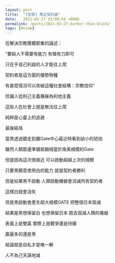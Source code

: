 ```yaml
---
layout: post
title:  "[哲學] 黑之契約者"
date:   2021-03-27 23:09:58 +0800
permalink: /posts/2021-03-27-darker-than-black/
tags: [Anime]
---
```


在解決宗教團體那集的論述：

"要殺人不需要有能力 有槍有刀即可

只在乎自己利益的人才能往上爬

契約者是這方面的優勢物種

有甚麼情況可以突破這種社會結構：宗教信仰"

 

但讓人從利己主義擴展為利他主義

這些人在社會上就是無法往上爬

純粹是心靈上的逃避



最後結局

當黑透過銀走到離Gate中心最近時看到幼小的琥珀

雖然人類那邊準備抵銷相當於南美規模的Gate

但是因為這次很接近 可以啟動超越上次的規模

只要黑願意使用白的能力 就是契約者勝利

但是如果黑不啟動 人類啟動機器會消滅所有契約者

這樣白就會消失

但是黑啟動會產生超大規模GATE 把整個日本毀滅

結果是黑想保留白 也想保留日本 跑去毀滅人類的儀器

表面上是雙贏 實際上是戰爭還是持續

贏最多的還是黑

 

結論就是自私才是唯一解

人不為己天誅地滅
